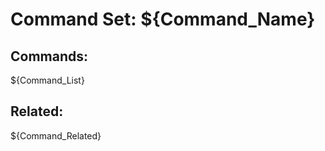 Command Set: ${Command_Name}
====================

Commands:
--------------------
${Command_List}

Related:
--------------------
${Command_Related}
